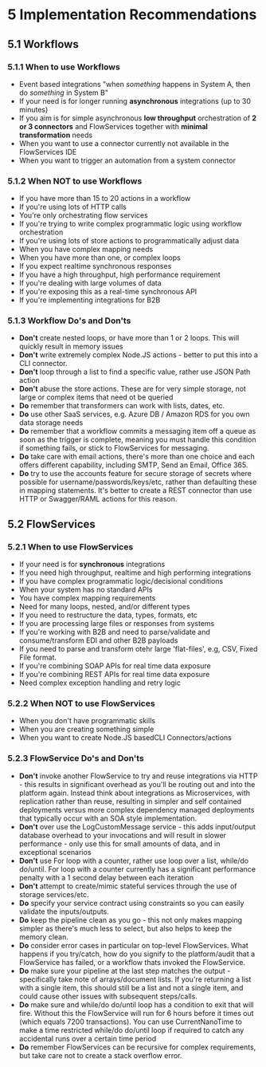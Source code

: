 # 5 Implementation Recommendations

## 5.1 Workflows

### **5.1.1 When to use Workflows**

* Event based integrations  "when *something* happens in System A, then do *something* in System B"
* If your need is for longer running __asynchronous__ integrations (up to 30 minutes)
* If you aim is for simple asynchronous __low throughput__ orchestration of __2 or 3 connectors__ and FlowServices together with __minimal transformation__ needs
* When you want to use a connector currently not available in the FlowServices IDE
* When you want to trigger an automation from a system connector

### **5.1.2 When NOT to use Workflows**

* If you have more than 15 to 20 actions in a workflow
* If you're using lots of HTTP calls
* You're only orchestrating flow services
* If you're trying to write complex programmatic logic using workflow orchestration
* If you're using lots of store actions to programmatically adjust data
* When you have complex mapping needs
* When you have more than one, or complex loops
* If you expect realtime synchronous responses
* If you have a high throughput, high performance requirement
* If you're dealing with large volumes of data
* If you're exposing this as a real-time synchronous API
* If you're implementing integrations for B2B

### 5.1.3 Workflow Do's and Don'ts

* **Don't** create nested loops, or have more than 1 or 2 loops.  This will quickly result in memory issues
* **Don't** write extremely complex Node.JS actions - better to put this into a CLI connector.
* **Don't** loop through a list to find a specific value, rather use JSON Path action
* **Don't** abuse the store actions.  These are for very simple storage, not large or complex items that need ot be queried
* **Do** remember that transformers can work with lists, dates, etc.
* **Do** use other SaaS services, e.g. Azure DB / Amazon RDS for you own data storage needs
* **Do** remember that a workflow commits a messaging item off a queue as soon as the trigger is complete, meaning you must handle this condition if something fails, or stick to FlowServices for messaging.
* **Do** take care with email actions, there's more than one choice and each offers different capability, including SMTP, Send an Email, Office 365.
* **Do** try to use the accounts feature for secure storage of secrets where possible for username/passwords/keys/etc, rather than defaulting these in mapping statements. It's better to create a REST connector than use HTTP or Swagger/RAML actions for this reason.

## 5.2 FlowServices

### 5.2.1 When to use FlowServices

* If your need is for __synchronous__ integrations
* If you need high throughput, realtime and high performing integrations
* If you have complex programmatic logic/decisional conditions
* When your system has no standard APIs
* You have complex mapping requirements
* Need for many loops, nested, and/or different types
* If you need to restructure the data, types, formats, etc
* If you are processing large files or responses from systems
* If you're working with B2B and need to parse/validate and consume/transform EDI and other B2B payloads
* If you need to parse and transform otehr large 'flat-files', e.g, CSV, Fixed File format.
* If you're combining SOAP APIs for real time data exposure
* If you're combining REST APIs for real time data exposure
* Need complex exception handling and retry logic

### 5.2.2 When NOT to use FlowServices

* When you don't have programmatic skills
* When you are creating something simple
* When you want to create Node.JS basedCLI Connectors/actions

### 5.2.3 FlowService Do's and Don'ts

* **Don't** invoke another FlowService to try and reuse integrations via HTTP - this results in significant overhead as you'll be routing out and into the platform again.  Instead think about integrations as Microservices, with replication rather than reuse, resulting in simpler and self contained deployments versus more complex dependency managed deployments that typically occur with an SOA style implementation.
* **Don't** over use the LogCustomMessage service - this adds input/output database overhead to your invocations and will result in slower performance - only use this for small amounts of data, and in exceptional scenarios
* **Don't** use For loop with a counter, rather use loop over a list, while/do do/until.  For loop with a counter currently has a significant performance penalty with a 1 second delay between each iteration
* **Don't** attempt to create/mimic stateful services through the use of storage services/etc.
* **Do** specify your service contract using constraints so you can easily validate the inputs/outputs.
* **Do** keep the pipeline clean as you go - this not only makes mapping simpler as there's much less to select, but also helps to keep the memory clean.
* **Do** consider error cases in particular on top-level FlowServices.  What happens if you try/catch, how do you signify to the platform/audit that a FlowService has failed, or a workflow thats invoked the FlowService.
* **Do** make sure your pipeline at the last step matches the output - specifically take note of arrays/document lists.  If you're returning a list with a single item, this should still be a list and not a single item, and could cause other issues with subsequent steps/calls.
* **Do** make sure and while/do do/until loop has a condition to exit that will fire.  Without this the FlowService will run for 6 hours before it times out (which equals 7200 transactions).  You can use CurrentNanoTime to make a time restricted while/do do/until loop if required to catch any accidental runs over a certain time period
* **Do** remember FlowServices can be recursive for complex requirements, but take care not to create a stack overflow error.
